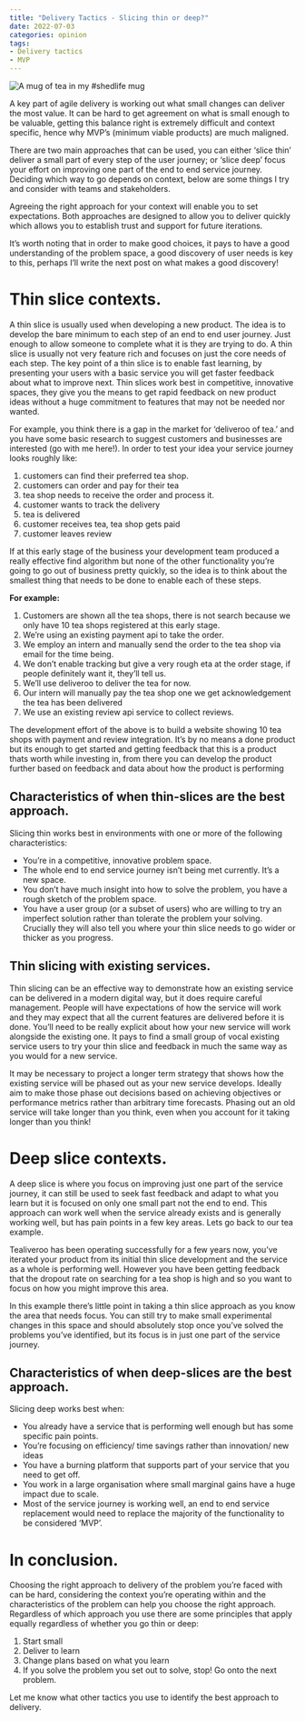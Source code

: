 ```yaml
---
title: "Delivery Tactics - Slicing thin or deep?"
date: 2022-07-03
categories: opinion
tags: 
- Delivery tactics
- MVP
---
```


![A mug of tea in my #shedlife mug](/images/shedlife_mug.jpg)

A key part of agile delivery is working out what small changes can deliver the most value. It can be hard to get agreement on what is small enough to be valuable, getting this balance right is extremely difficult and context specific, hence why MVP’s (minimum viable products) are much maligned. 

There are two main approaches that can be used, you can either ‘slice thin’ deliver a small part of every step of the user journey; or ‘slice deep’ focus your effort on improving one part of the end to end service journey. Deciding which way to go depends on context, below are some things I try and consider with teams and stakeholders.

Agreeing the right approach for your context will enable you to set expectations. Both approaches are designed to allow you to deliver quickly which allows you to establish trust and support for future iterations.

It’s worth noting that in order to make good choices, it pays to have a good understanding of the problem space, a good discovery of user needs is key to this, perhaps I’ll write the next post on what makes a good discovery!

# Thin slice contexts.

A thin slice is usually used when developing a new product. The idea is to develop the bare minimum to each step of an end to end user journey. Just enough to allow someone to complete what it is they are trying to do. A thin slice is usually not very feature rich and focuses on just the core needs of each step. The key point of a thin slice is to enable fast learning, by presenting your users with a basic service you will get faster feedback about what to improve next. Thin slices work best in competitive, innovative spaces, they give you the means to get rapid feedback on new product ideas without a huge commitment to features that may not be needed nor wanted.

For example, you think there is a gap in the market for ‘deliveroo of tea.’ and you have some basic research to suggest customers and businesses are interested (go with me here!). In order to test your idea your service journey looks roughly like:

1. customers can find their preferred tea shop.
2. customers can order and pay for their tea
3. tea shop needs to receive the order and process it.
4. customer wants to track the delivery
5. tea is delivered
6. customer receives tea, tea shop gets paid
7. customer leaves review

If at this early stage of the business your development team produced a really effective find algorithm but none of the other functionality you’re going to go out of business pretty quickly, so the idea is to think about the smallest thing that needs to be done to enable each of these steps.

**For example:**

1. Customers are shown all the tea shops, there is not search because we only have 10 tea shops registered at this early stage.
2. We’re using an existing payment api to take the order.
3. We employ an intern and manually send the order to the tea shop via email for the time being.
4. We don’t enable tracking but give a very rough eta at the order stage, if people definitely want it, they’ll tell us.
5. We’ll use deliveroo to deliver the tea for now.
6. Our intern will manually pay the tea shop one we get acknowledgement the tea has been delivered
7. We use an existing review api service to collect reviews.

The development effort of the above is to build a website showing 10 tea shops with payment and review integration. It’s by no means a done product but its enough to get started and getting feedback that this is a product thats worth while investing in, from there you can develop the product further based on feedback and data about how the product is performing

## Characteristics of when thin-slices are the best approach.

Slicing thin works best in environments with one or more of the following characteristics:

- You’re in a competitive, innovative problem space.
- The whole end to end service journey isn’t being met currently. It’s a new space.
- You don’t have much insight into how to solve the problem, you have a rough sketch of the problem space.
- You have a user group (or a subset of users) who are willing to try an imperfect solution rather than tolerate the problem your solving. Crucially they will also tell you where your thin slice needs to go wider or thicker as you progress.

## Thin slicing with existing services.

Thin slicing can be an effective way to demonstrate how an existing service can be delivered in a modern digital way, but it does require careful management. People will have expectations of how the service will work and they may expect that all the current features are delivered before it is done. You’ll need to be really explicit about how your new service will work alongside the existing one. It pays to find a small group of vocal existing service users to try your thin slice and feedback in much the same way as you would for a new service. 

It may be necessary to project a longer term strategy that shows how the existing service will be phased out as your new service develops. Ideally aim to make those phase out decisions based on achieving objectives or performance metrics rather than arbitrary time forecasts. Phasing out an old service will take longer than you think, even when you account for it taking longer than you think!

# Deep slice contexts.

A deep slice is where you focus on improving just one part of the service journey, it can still be used to seek fast feedback and adapt to what you learn but it is focused on only one small part not the end to end. This approach can work well when the service already exists and is generally working well, but has pain points in a few key areas. Lets go back to our tea example.

Tealiveroo has been operating successfully for a few years now, you’ve iterated your product from its initial thin slice development and the service as a whole is performing well. However you have been getting feedback that the dropout rate on searching for a tea shop is high and so you want to focus on how you might improve this area.

In this example there’s little point in taking a thin slice approach as you know the area that needs focus. You can still try to make small experimental changes in this space and should absolutely stop once you’ve solved the problems you’ve identified, but its focus is in just one part of the service journey.

## Characteristics of when deep-slices are the best approach.

Slicing deep works best when:

- You already have a service that is performing well enough but has some specific pain points.
- You’re focusing on efficiency/ time savings rather than innovation/ new ideas
- You have a burning platform that supports part of your service that you need to get off.
- You work in a large organisation where small marginal gains have a huge impact due to scale.
- Most of the service journey is working well, an end to end service replacement would need to replace the majority of the functionality to be considered ‘MVP’.

# In conclusion.

Choosing the right approach to delivery of the problem you’re faced with can be hard, considering the context you’re operating within and the characteristics of the problem can help you choose the right approach. Regardless of which approach you use there are some principles that apply equally regardless of whether you go thin or deep:

1. Start small
2. Deliver to learn
3. Change plans based on what you learn
4. If you solve the problem you set out to solve, stop! Go onto the next problem.

Let me know what other tactics you use to identify the best approach to delivery.